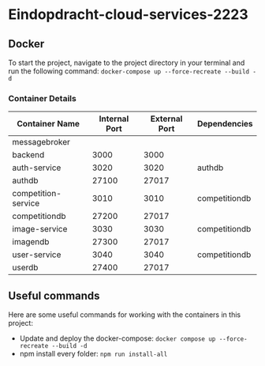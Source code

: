 # Eindopdracht-cloud-services-2223

## Docker

To start the project, navigate to the project directory in your terminal and run the following command:
`docker-compose up --force-recreate --build -d`


### Container Details

| Container Name | Internal Port | External Port | Dependencies        |
|----------------|---------------|---------------|---------------|
| messagebroker  |               |               |                    |
| backend        | 3000          | 3000          |        |
| auth-service   | 3020          | 3020          | authdb |
| authdb         | 27100         | 27017         |                      |
| competition-service    | 3010          | 3010          | competitiondb |
| competitiondb  | 27200         | 27017                |                     |
| image-service    | 3030          | 3030          | competitiondb |
| imagendb  | 27300         | 27017                |                     |
| user-service    | 3040          | 3040          | competitiondb |
| userdb  | 27400         | 27017                |                     |

## Useful commands
Here are some useful commands for working with the containers in this project:

- Update and deploy the docker-compose: `docker compose up --force-recreate --build -d`
- npm install every folder: `npm run install-all`
